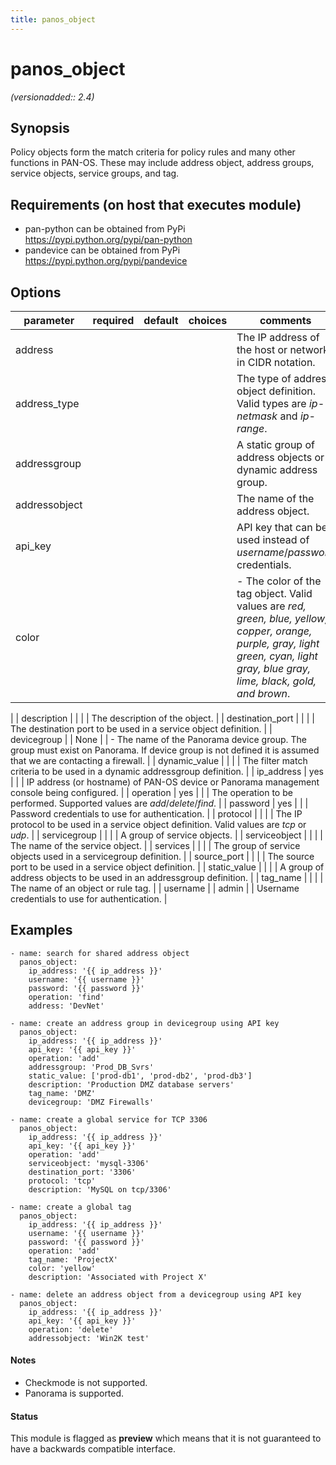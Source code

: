 ```yaml
---
title: panos_object
---
```

# panos_object

_(versionadded:: 2.4)_


## Synopsis

Policy objects form the match criteria for policy rules and many other functions in PAN-OS. These may include address object, address groups, service objects, service groups, and tag.


## Requirements (on host that executes module)

- pan-python can be obtained from PyPi https://pypi.python.org/pypi/pan-python
- pandevice can be obtained from PyPi https://pypi.python.org/pypi/pandevice

## Options

| parameter | required | default | choices | comments |
| --- | --- | --- | --- | --- |
| address |  |  |  | The IP address of the host or network in CIDR notation. |
| address_type |  |  |  | The type of address object definition.  Valid types are *ip-netmask* and *ip-range*. |
| addressgroup |  |  |  | A static group of address objects or dynamic address group. |
| addressobject |  |  |  | The name of the address object. |
| api_key |  |  |  | API key that can be used instead of *username*/*password* credentials. |
| color |  |  |  | - The color of the tag object.  Valid values are *red, green, blue, yellow, copper, orange, purple, gray, light green, cyan, light gray, blue gray, lime, black, gold, and brown*.
 |
| description |  |  |  | The description of the object. |
| destination_port |  |  |  | The destination port to be used in a service object definition. |
| devicegroup |  | None |  | - The name of the Panorama device group. The group must exist on Panorama. If device group is not defined it is assumed that we are contacting a firewall.
 |
| dynamic_value |  |  |  | The filter match criteria to be used in a dynamic addressgroup definition. |
| ip_address | yes |  |  | IP address (or hostname) of PAN-OS device or Panorama management console being configured. |
| operation | yes |  |  | The operation to be performed.  Supported values are *add*/*delete*/*find*. |
| password | yes |  |  | Password credentials to use for authentication. |
| protocol |  |  |  | The IP protocol to be used in a service object definition.  Valid values are *tcp* or *udp*. |
| servicegroup |  |  |  | A group of service objects. |
| serviceobject |  |  |  | The name of the service object. |
| services |  |  |  | The group of service objects used in a servicegroup definition. |
| source_port |  |  |  | The source port to be used in a service object definition. |
| static_value |  |  |  | A group of address objects to be used in an addressgroup definition. |
| tag_name |  |  |  | The name of an object or rule tag. |
| username |  | admin |  | Username credentials to use for authentication. |

## Examples

    - name: search for shared address object
      panos_object:
        ip_address: '{{ ip_address }}'
        username: '{{ username }}'
        password: '{{ password }}'
        operation: 'find'
        address: 'DevNet'
    
    - name: create an address group in devicegroup using API key
      panos_object:
        ip_address: '{{ ip_address }}'
        api_key: '{{ api_key }}'
        operation: 'add'
        addressgroup: 'Prod_DB_Svrs'
        static_value: ['prod-db1', 'prod-db2', 'prod-db3']
        description: 'Production DMZ database servers'
        tag_name: 'DMZ'
        devicegroup: 'DMZ Firewalls'
    
    - name: create a global service for TCP 3306
      panos_object:
        ip_address: '{{ ip_address }}'
        api_key: '{{ api_key }}'
        operation: 'add'
        serviceobject: 'mysql-3306'
        destination_port: '3306'
        protocol: 'tcp'
        description: 'MySQL on tcp/3306'
    
    - name: create a global tag
      panos_object:
        ip_address: '{{ ip_address }}'
        username: '{{ username }}'
        password: '{{ password }}'
        operation: 'add'
        tag_name: 'ProjectX'
        color: 'yellow'
        description: 'Associated with Project X'
    
    - name: delete an address object from a devicegroup using API key
      panos_object:
        ip_address: '{{ ip_address }}'
        api_key: '{{ api_key }}'
        operation: 'delete'
        addressobject: 'Win2K test'

#### Notes

- Checkmode is not supported.
- Panorama is supported.



#### Status

This module is flagged as **preview** which means that it is not guaranteed to have a backwards compatible interface.

